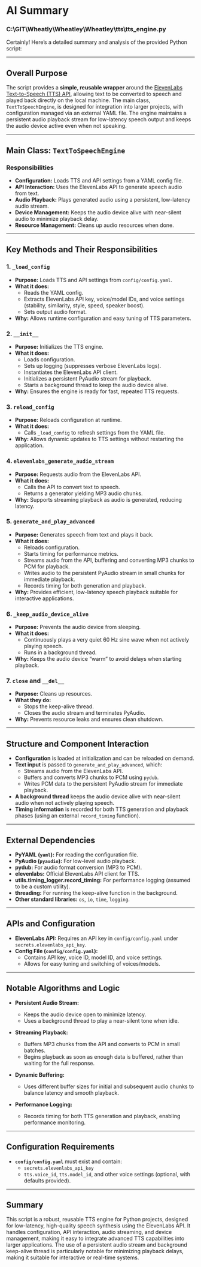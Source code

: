 # AI Summary

### C:\GIT\Wheatly\Wheatley\Wheatley\tts\tts_engine.py
Certainly! Here’s a detailed summary and analysis of the provided Python script:

---

## **Overall Purpose**

The script provides a **simple, reusable wrapper** around the [ElevenLabs Text-to-Speech (TTS) API](https://elevenlabs.io/), allowing text to be converted to speech and played back directly on the local machine. The main class, `TextToSpeechEngine`, is designed for integration into larger projects, with configuration managed via an external YAML file. The engine maintains a persistent audio playback stream for low-latency speech output and keeps the audio device active even when not speaking.

---

## **Main Class: `TextToSpeechEngine`**

### **Responsibilities**

- **Configuration:** Loads TTS and API settings from a YAML config file.
- **API Interaction:** Uses the ElevenLabs API to generate speech audio from text.
- **Audio Playback:** Plays generated audio using a persistent, low-latency audio stream.
- **Device Management:** Keeps the audio device alive with near-silent audio to minimize playback delay.
- **Resource Management:** Cleans up audio resources when done.

---

## **Key Methods and Their Responsibilities**

### 1. **`_load_config`**
- **Purpose:** Loads TTS and API settings from `config/config.yaml`.
- **What it does:**  
  - Reads the YAML config.
  - Extracts ElevenLabs API key, voice/model IDs, and voice settings (stability, similarity, style, speed, speaker boost).
  - Sets output audio format.
- **Why:** Allows runtime configuration and easy tuning of TTS parameters.

### 2. **`__init__`**
- **Purpose:** Initializes the TTS engine.
- **What it does:**  
  - Loads configuration.
  - Sets up logging (suppresses verbose ElevenLabs logs).
  - Instantiates the ElevenLabs API client.
  - Initializes a persistent PyAudio stream for playback.
  - Starts a background thread to keep the audio device alive.
- **Why:** Ensures the engine is ready for fast, repeated TTS requests.

### 3. **`reload_config`**
- **Purpose:** Reloads configuration at runtime.
- **What it does:**  
  - Calls `_load_config` to refresh settings from the YAML file.
- **Why:** Allows dynamic updates to TTS settings without restarting the application.

### 4. **`elevenlabs_generate_audio_stream`**
- **Purpose:** Requests audio from the ElevenLabs API.
- **What it does:**  
  - Calls the API to convert text to speech.
  - Returns a generator yielding MP3 audio chunks.
- **Why:** Supports streaming playback as audio is generated, reducing latency.

### 5. **`generate_and_play_advanced`**
- **Purpose:** Generates speech from text and plays it back.
- **What it does:**  
  - Reloads configuration.
  - Starts timing for performance metrics.
  - Streams audio from the API, buffering and converting MP3 chunks to PCM for playback.
  - Writes audio to the persistent PyAudio stream in small chunks for immediate playback.
  - Records timing for both generation and playback.
- **Why:** Provides efficient, low-latency speech playback suitable for interactive applications.

### 6. **`_keep_audio_device_alive`**
- **Purpose:** Prevents the audio device from sleeping.
- **What it does:**  
  - Continuously plays a very quiet 60 Hz sine wave when not actively playing speech.
  - Runs in a background thread.
- **Why:** Keeps the audio device “warm” to avoid delays when starting playback.

### 7. **`close` and `__del__`**
- **Purpose:** Cleans up resources.
- **What they do:**  
  - Stops the keep-alive thread.
  - Closes the audio stream and terminates PyAudio.
- **Why:** Prevents resource leaks and ensures clean shutdown.

---

## **Structure and Component Interaction**

- **Configuration** is loaded at initialization and can be reloaded on demand.
- **Text input** is passed to `generate_and_play_advanced`, which:
  - Streams audio from the ElevenLabs API.
  - Buffers and converts MP3 chunks to PCM using `pydub`.
  - Writes PCM data to the persistent PyAudio stream for immediate playback.
- **A background thread** keeps the audio device alive with near-silent audio when not actively playing speech.
- **Timing information** is recorded for both TTS generation and playback phases (using an external `record_timing` function).

---

## **External Dependencies**

- **PyYAML (`yaml`):** For reading the configuration file.
- **PyAudio (`pyaudio`):** For low-level audio playback.
- **pydub:** For audio format conversion (MP3 to PCM).
- **elevenlabs:** Official ElevenLabs API client for TTS.
- **utils.timing_logger.record_timing:** For performance logging (assumed to be a custom utility).
- **threading:** For running the keep-alive function in the background.
- **Other standard libraries:** `os`, `io`, `time`, `logging`.

---

## **APIs and Configuration**

- **ElevenLabs API:** Requires an API key in `config/config.yaml` under `secrets.elevenlabs_api_key`.
- **Config File (`config/config.yaml`):**
  - Contains API key, voice ID, model ID, and voice settings.
  - Allows for easy tuning and switching of voices/models.

---

## **Notable Algorithms and Logic**

- **Persistent Audio Stream:**  
  - Keeps the audio device open to minimize latency.
  - Uses a background thread to play a near-silent tone when idle.

- **Streaming Playback:**  
  - Buffers MP3 chunks from the API and converts to PCM in small batches.
  - Begins playback as soon as enough data is buffered, rather than waiting for the full response.

- **Dynamic Buffering:**  
  - Uses different buffer sizes for initial and subsequent audio chunks to balance latency and smooth playback.

- **Performance Logging:**  
  - Records timing for both TTS generation and playback, enabling performance monitoring.

---

## **Configuration Requirements**

- **`config/config.yaml`** must exist and contain:
  - `secrets.elevenlabs_api_key`
  - `tts.voice_id`, `tts.model_id`, and other voice settings (optional, with defaults provided).

---

## **Summary**

This script is a robust, reusable TTS engine for Python projects, designed for low-latency, high-quality speech synthesis using the ElevenLabs API. It handles configuration, API interaction, audio streaming, and device management, making it easy to integrate advanced TTS capabilities into larger applications. The use of a persistent audio stream and background keep-alive thread is particularly notable for minimizing playback delays, making it suitable for interactive or real-time systems.
